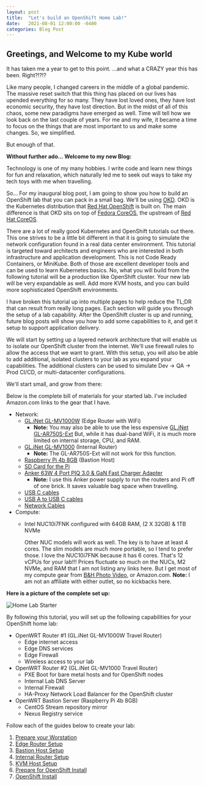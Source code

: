 ```yaml
---
layout: post
title:  "Let's build an OpenShift Home Lab!"
date:   2021-08-01 12:00:00 -0400
categories: Blog Post
---
```

## Greetings, and Welcome to my Kube world

It has taken me a year to get to this point.  ...and what a CRAZY year this has been.  Right?!?!?

Like many people, I changed careers in the middle of a global pandemic.  The massive reset switch that this thing has placed on our lives has upended everything for so many.  They have lost loved ones, they have lost economic security, they have lost direction.  But in the midst of all of this chaos, some new paradigms have emerged as well.  Time will tell how we look back on the last couple of years.  For me and my wife, it became a time to focus on the things that are most important to us and make some changes.  So, we simplified.

But enough of that.

__Without further ado...  Welcome to my new Blog:__

Technology is one of my many hobbies.  I write code and learn new things for fun and relaxation, which naturally led me to seek out ways to take my tech toys with me when travelling.

So...  For my inaugural blog post, I am going to show you how to build an OpenShift lab that you can pack in a small bag.  We'll be using [OKD](https://www.okd.io).  OKD is the Kubernetes distribution that [Red Hat OpenShift](https://cloud.redhat.com/learn/what-is-openshift) is built on.  The main difference is that OKD sits on top of [Fedora CoreOS](https://getfedora.org/en/coreos?stream=stable), the upstream of [Red Hat CoreOS](https://cloud.redhat.com/learn/coreos/).

There are a lot of really good Kubernetes and OpenShift tutorials out there.  This one strives to be a little bit different in that it is going to simulate the network configuration found in a real data center environment.  This tutorial is targeted toward architects and engineers who are interested in both infrastructure and application development.  This is not Code Ready Containers, or MiniKube.  Both of those are excellent developer tools and can be used to learn Kubernetes basics.  No, what you will build from the following tutorial will be a production like OpenShift cluster.  Your new lab will be very expandable as well.  Add more KVM hosts, and you can build more sophisticated OpenShift environments.

I have broken this tutorial up into multiple pages to help reduce the TL;DR that can result from really long pages.  Each section will guide you through the setup of a lab capability.  After the OpenShift cluster is up and running, future blog posts will show you how to add some capabilities to it, and get it setup to support application delivery.

We will start by setting up a layered network architecture that will enable us to isolate our OpenShift cluster from the internet.  We'll use firewall rules to allow the access that we want to grant.  With this setup, you will also be able to add additional, isolated clusters to your lab as you expand your capabilities.  The additional clusters can be used to simulate Dev -> QA -> Prod CI/CD, or multi-datacenter configurations.

We'll start small, and grow from there:

Below is the complete bill of materials for your started lab.  I've included Amazon.com links to the gear that I have.

* Network:
  * [GL.iNet GL-MV1000W](https://www.amazon.com/gp/product/B08DCFBV3H/ref=ppx_yo_dt_b_search_asin_title?ie=UTF8&psc=1) (Edge Router with WiFi)
    * __Note:__ You may also be able to use the less expensive [GL.iNet GL-AR750S-Ext](https://www.amazon.com/GL-iNet-GL-AR750S-Ext-pre-Installed-Cloudflare-Included/dp/B07GBXMBQF/ref=sr_1_3?dchild=1&keywords=gl.iNet&qid=1627902663&sr=8-3)  But, while it has dual-band WiFi, it is much more limited on internal storage, CPU, and RAM.
  * [GL.iNet GL-MV1000](https://www.amazon.com/gp/product/B07ZJD5BZY/ref=ppx_yo_dt_b_search_asin_title?ie=UTF8&psc=1) (Internal Router)
    * __Note:__ The GL-AR750S-Ext will not work for this function.
  * [Raspberry Pi 4b 8GB](https://www.amazon.com/gp/product/B089ZZ8DTV/ref=ppx_yo_dt_b_search_asin_title?ie=UTF8&psc=1) (Bastion Host)
  * [SD Card for the Pi](https://www.amazon.com/gp/product/B08RG6XJZD/ref=ppx_yo_dt_b_search_asin_title?ie=UTF8&psc=1)
  * [Anker 63W 4 Port PIQ 3.0 & GaN Fast Charger Adapter](https://www.amazon.com/gp/product/B088TFZ942/ref=ppx_yo_dt_b_search_asin_title?ie=UTF8&psc=1)
    * __Note:__ I use this Anker power supply to run the routers and Pi off of one brick.  It saves valuable bag space when travelling.
  * [USB C cables](https://www.amazon.com/gp/product/B08R68T84N/ref=ppx_yo_dt_b_search_asin_title?ie=UTF8&psc=1)
  * [USB A to USB C cables](https://www.amazon.com/gp/product/B08T5VXQN3/ref=ppx_yo_dt_b_search_asin_title?ie=UTF8&psc=1)
  * [Network Cables](https://www.amazon.com/gp/product/B07958727H/ref=ppx_yo_dt_b_search_asin_title?ie=UTF8&psc=1)
* Compute:
  * Intel NUC10i7FNK configured with 64GB RAM, (2 X 32GB) & 1TB NVMe

     Other NUC models will work as well.  The key is to have at least 4 cores.  The slim models are much more portable, so I tend to prefer those.  I love the NUC10i7FNK because it has 6 cores.  That's 12 vCPUs for your lab!!!
     Prices fluctuate so much on the NUCs, M2 NVMe, and RAM that I am not listing any links here.  But I get most of my compute gear from [B&H Photo Video](https://www.bhphotovideo.com), or Amazon.com.  __Note:__ I am not an affiliate with either outlet, so no kickbacks here.

__Here is a picture of the complete set up:__

![Home Lab Starter](/pages/home-lab/images/HomeLab.png)

By following this tutorial, you will set up the following capabilities for your OpenShift home lab:

* OpenWRT Router #1 (GL.iNet GL-MV1000W Travel Router)
  * Edge internet access
  * Edge DNS services
  * Edge Firewall
  * Wireless access to your lab
* OpenWRT Router #2 (GL.iNet GL-MV1000 Travel Router)
  * PXE Boot for bare metal hosts and for OpenShift nodes
  * Internal Lab DNS Server
  * Internal Firewall
  * HA-Proxy Network Load Balancer for the OpenShift cluster
* OpenWRT Bastion Server (Raspberry Pi 4b 8GB)
  * CentOS Stream repository mirror
  * Nexus Registry service

Follow each of the guides below to create your lab:

1. [Prepare your Worstation](/home-lab/workstation)
1. [Edge Router Setup](/home-lab/edge-router)
1. [Bastion Host Setup](/home-lab/bastion-pi)
1. [Internal Router Setup](/home-lab/internal-router)
1. [KVM Host Setup](/home-lab/kvm-host-setup)
1. [Prepare for OpenShift Install](/home-lab/prepare-okd-install)
1. [OpenShift Install](/home-lab/install-okd)
